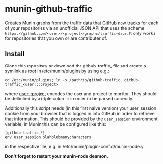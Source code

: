 munin-github-traffic
====================

Creates Munin graphs from the traffic data that [GitHub](https://github.com) [now tracks](https://github.com/blog/1672-introducing-github-traffic-analytics)
for each of your repositories via an unofficial JSON API that uses the scheme
`https://github.com/<user>/<project>/graphs/traffic-data`. It only works for
repositories that you own or are contributer of.

Install
-------

Clone this repository or download the github-traffic_ file and create a
symlink as *root* in /etc/munin/plugins by using e.g.:

	cd /etc/munin/plugins; ln -s /path/to/github-traffic_ github-traffic_<user:::project>

where <user:::project> encodes the user and project to monitor.
They should be delimited by a triple colon ::: in order to be parsed correctly.

Additionally this script needs (in this first naive version) your
user_session cookie from your browser that is logged in into GitHub
in order to retrieve that information. This should be provided by the
`user_session` environment variable, in Munin this can be configured like this:

	[github-traffic_*]
	env.user_session blahblubmanycharacters

in the respective file, e.g. in /etc/munin/plugin-conf.d/munin-node.y

**Don't forget to restart your munin-node deamon.**
